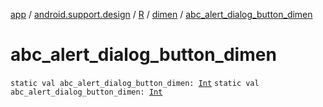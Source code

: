[app](../../../index.md) / [android.support.design](../../index.md) / [R](../index.md) / [dimen](index.md) / [abc_alert_dialog_button_dimen](./abc_alert_dialog_button_dimen.md)

# abc_alert_dialog_button_dimen

`static val abc_alert_dialog_button_dimen: `[`Int`](https://kotlinlang.org/api/latest/jvm/stdlib/kotlin/-int/index.html)
`static val abc_alert_dialog_button_dimen: `[`Int`](https://kotlinlang.org/api/latest/jvm/stdlib/kotlin/-int/index.html)